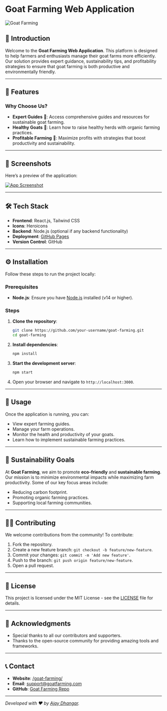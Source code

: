 # Goat Farming Web Application

![Goat Farming](https://github.com/user-attachments/assets/f55ddf70-62c9-4a7a-a6e5-c32c7fab8db0)


## 🐐 Introduction

Welcome to the **Goat Farming Web Application**. This platform is designed to help farmers and enthusiasts manage their goat farms more efficiently. Our solution provides expert guidance, sustainability tips, and profitability strategies to ensure that goat farming is both productive and environmentally friendly.

---

## 🚀 Features

### Why Choose Us?
- **Expert Guides** 📘: Access comprehensive guides and resources for sustainable goat farming.
- **Healthy Goats** 🐐: Learn how to raise healthy herds with organic farming practices.
- **Profitable Farming** 💼: Maximize profits with strategies that boost productivity and sustainability.

---

## 📸 Screenshots

Here’s a preview of the application:

[![App Screenshot](https://github.com/user-attachments/assets/1ec54534-a16e-4c19-87c3-6e6351d0755e)](https://eco-farm-hub.github.io/goat-farming/)


---

## 🛠️ Tech Stack

- **Frontend**: React.js, Tailwind CSS
- **Icons**: Heroicons
- **Backend**: Node.js (optional if any backend functionality)
- **Deployment**: [GitHub Pages](https://pages.github.com/)
- **Version Control**: GitHub

---

## ⚙️ Installation

Follow these steps to run the project locally:

### Prerequisites

- **Node.js**: Ensure you have [Node.js](https://nodejs.org/) installed (v14 or higher).

### Steps

1. **Clone the repository**:
   ```bash
   git clone https://github.com/your-username/goat-farming.git
   cd goat-farming
   ```

2. **Install dependencies**:
   ```bash
   npm install
   ```

3. **Start the development server**:
   ```bash
   npm start
   ```

4. Open your browser and navigate to `http://localhost:3000`.

---

## 📄 Usage

Once the application is running, you can:

- View expert farming guides.
- Manage your farm operations.
- Monitor the health and productivity of your goats.
- Learn how to implement sustainable farming practices.

---

## 🌱 Sustainability Goals

At **Goat Farming**, we aim to promote **eco-friendly** and **sustainable farming**. Our mission is to minimize environmental impacts while maximizing farm productivity. Some of our key focus areas include:

- Reducing carbon footprint.
- Promoting organic farming practices.
- Supporting local farming communities.

---

## 👨‍💻 Contributing

We welcome contributions from the community! To contribute:

1. Fork the repository.
2. Create a new feature branch: `git checkout -b feature/new-feature`.
3. Commit your changes: `git commit -m 'Add new feature'`.
4. Push to the branch: `git push origin feature/new-feature`.
5. Open a pull request.

---

## 📝 License

This project is licensed under the MIT License - see the [LICENSE](LICENSE) file for details.

---

## 🙌 Acknowledgments

- Special thanks to all our contributors and supporters.
- Thanks to the open-source community for providing amazing tools and frameworks.

---

## 📞 Contact

- **Website**: [/goat-farming/](https://eco-farm-hub.github.io/goat-farming/)
- **Email**: support@goatfarming.com
- **GitHub**: [Goat Farming Repo](https://github.com/eco-farm-hub/goat-farming)

---

_Developed with ❤️ by [Ajay Dhangar](https://www.linkedin.com/in/ajay-dhangar/)._
